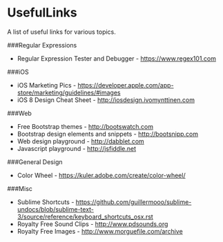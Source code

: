 # UsefulLinks
A list of useful links for various topics.

###Regular Expressions
* Regular Expression Tester and Debugger - https://www.regex101.com

###iOS
* iOS Marketing Pics - https://developer.apple.com/app-store/marketing/guidelines/#images 
* iOS 8 Design Cheat Sheet - http://iosdesign.ivomynttinen.com 

###Web
* Free Bootstrap themes - http://bootswatch.com
* Bootstrap design elements and snippets - http://bootsnipp.com
* Web design playground - http://dabblet.com
* Javascript playground - http://jsfiddle.net

###General Design
* Color Wheel - https://kuler.adobe.com/create/color-wheel/

###Misc
* Sublime Shortcuts - https://github.com/guillermooo/sublime-undocs/blob/sublime-text-3/source/reference/keyboard_shortcuts_osx.rst
* Royalty Free Sound Clips - http://www.pdsounds.org
* Royalty Free Images - http://www.morguefile.com/archive
